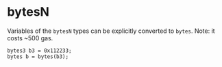# bytesN

Variables of the `bytesN` types can be explicitly converted to `bytes`. Note: it costs ~500 gas.

```solidity
bytes3 b3 = 0x112233;
bytes b = bytes(b3);
```